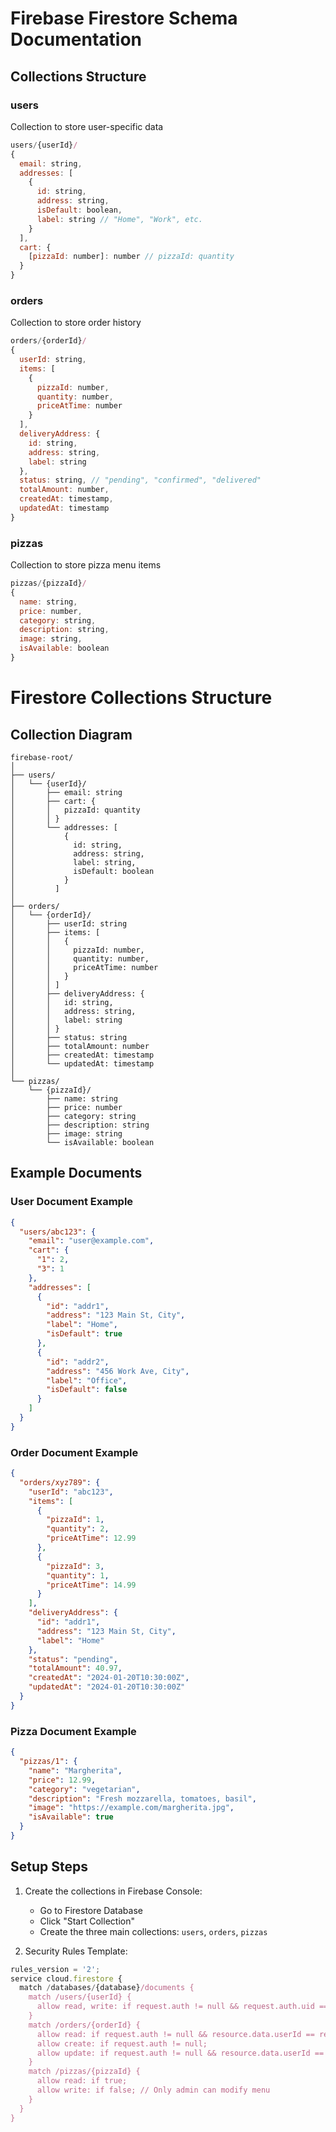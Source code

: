 # Firebase Firestore Schema Documentation

## Collections Structure

### users
Collection to store user-specific data
```javascript
users/{userId}/
{
  email: string,
  addresses: [
    {
      id: string,
      address: string,
      isDefault: boolean,
      label: string // "Home", "Work", etc.
    }
  ],
  cart: {
    [pizzaId: number]: number // pizzaId: quantity
  }
}
```

### orders
Collection to store order history
```javascript
orders/{orderId}/
{
  userId: string,
  items: [
    {
      pizzaId: number,
      quantity: number,
      priceAtTime: number
    }
  ],
  deliveryAddress: {
    id: string,
    address: string,
    label: string
  },
  status: string, // "pending", "confirmed", "delivered"
  totalAmount: number,
  createdAt: timestamp,
  updatedAt: timestamp
}
```

### pizzas
Collection to store pizza menu items
```javascript
pizzas/{pizzaId}/
{
  name: string,
  price: number,
  category: string,
  description: string,
  image: string,
  isAvailable: boolean
}
```

# Firestore Collections Structure

## Collection Diagram
```
firebase-root/
│
├── users/
│   └── {userId}/
│       ├── email: string
│       ├── cart: {
│       │   pizzaId: quantity
│       │ }
│       └── addresses: [
│           {
│             id: string,
│             address: string,
│             label: string,
│             isDefault: boolean
│           }
│         ]
│
├── orders/
│   └── {orderId}/
│       ├── userId: string
│       ├── items: [
│       │   {
│       │     pizzaId: number,
│       │     quantity: number,
│       │     priceAtTime: number
│       │   }
│       │ ]
│       ├── deliveryAddress: {
│       │   id: string,
│       │   address: string,
│       │   label: string
│       │ }
│       ├── status: string
│       ├── totalAmount: number
│       ├── createdAt: timestamp
│       └── updatedAt: timestamp
│
└── pizzas/
    └── {pizzaId}/
        ├── name: string
        ├── price: number
        ├── category: string
        ├── description: string
        ├── image: string
        └── isAvailable: boolean

```

## Example Documents

### User Document Example
```json
{
  "users/abc123": {
    "email": "user@example.com",
    "cart": {
      "1": 2,
      "3": 1
    },
    "addresses": [
      {
        "id": "addr1",
        "address": "123 Main St, City",
        "label": "Home",
        "isDefault": true
      },
      {
        "id": "addr2",
        "address": "456 Work Ave, City",
        "label": "Office",
        "isDefault": false
      }
    ]
  }
}
```

### Order Document Example
```json
{
  "orders/xyz789": {
    "userId": "abc123",
    "items": [
      {
        "pizzaId": 1,
        "quantity": 2,
        "priceAtTime": 12.99
      },
      {
        "pizzaId": 3,
        "quantity": 1,
        "priceAtTime": 14.99
      }
    ],
    "deliveryAddress": {
      "id": "addr1",
      "address": "123 Main St, City",
      "label": "Home"
    },
    "status": "pending",
    "totalAmount": 40.97,
    "createdAt": "2024-01-20T10:30:00Z",
    "updatedAt": "2024-01-20T10:30:00Z"
  }
}
```

### Pizza Document Example
```json
{
  "pizzas/1": {
    "name": "Margherita",
    "price": 12.99,
    "category": "vegetarian",
    "description": "Fresh mozzarella, tomatoes, basil",
    "image": "https://example.com/margherita.jpg",
    "isAvailable": true
  }
}
```

## Setup Steps

1. Create the collections in Firebase Console:
   - Go to Firestore Database
   - Click "Start Collection"
   - Create the three main collections: `users`, `orders`, `pizzas`

2. Security Rules Template:
```javascript
rules_version = '2';
service cloud.firestore {
  match /databases/{database}/documents {
    match /users/{userId} {
      allow read, write: if request.auth != null && request.auth.uid == userId;
    }
    match /orders/{orderId} {
      allow read: if request.auth != null && resource.data.userId == request.auth.uid;
      allow create: if request.auth != null;
      allow update: if request.auth != null && resource.data.userId == request.auth.uid;
    }
    match /pizzas/{pizzaId} {
      allow read: if true;
      allow write: if false; // Only admin can modify menu
    }
  }
}
```
